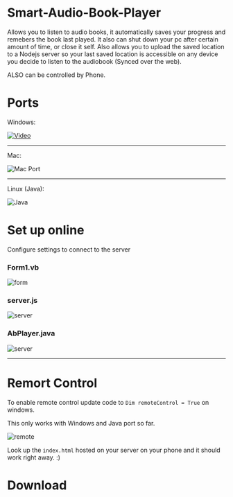 # Smart-Audio-Book-Player
Allows you to listen to audio books, it automatically saves your progress and remebers the book last played. It also can shut down your pc after certain amount of time, or close it self.
Also allows you to upload the saved location to a Nodejs server so your last saved location is accessible on any device you decide to listen to the audiobook (Synced over the web). 

ALSO can be controlled by Phone.

# Ports 

Windows:

[![Video](http://i.imgur.com/KmCVlnU.png)]()

----------------------------

Mac:

![Mac Port](http://i.imgur.com/QNuGnTa.png)


------------------------------


Linux (Java):

![Java](http://i.imgur.com/XWq4D4Q.png)


# Set up online

Configure settings to connect to the server

### Form1.vb

![form](https://imgur.com/U2O7xoo.jpg)


### server.js

![server](https://imgur.com/qNB4rGE.png)


### AbPlayer.java

![server](https://imgur.com/qm7qa1O.png)

------------------------------


# Remort Control

To enable remote control update code to ``Dim remoteControl = True`` on windows.

This only works with Windows and Java port so far.

![remote](https://imgur.com/HidF9KH.jpg)

Look up the `index.html` hosted on your server on your phone and it should work right away. :)


# Download 
